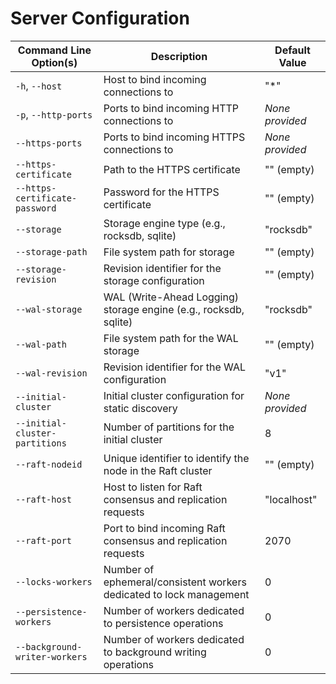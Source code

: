 
# Server Configuration

| Command Line Option(s)                              | Description                                                                                     | Default Value   |
|-----------------------------------------------------|-------------------------------------------------------------------------------------------------|-----------------|
| `-h`, `--host`                                      | Host to bind incoming connections to                                                          | "*"             |
| `-p`, `--http-ports`                                | Ports to bind incoming HTTP connections to                                                    | *None provided* |
| `--https-ports`                                     | Ports to bind incoming HTTPS connections to                                                   | *None provided* |
| `--https-certificate`                               | Path to the HTTPS certificate                                                                   | "" (empty)      |
| `--https-certificate-password`                      | Password for the HTTPS certificate                                                              | "" (empty)      |
| `--storage`                                         | Storage engine type (e.g., rocksdb, sqlite)                                                     | "rocksdb"       |
| `--storage-path`                                    | File system path for storage                                                                    | "" (empty)      |
| `--storage-revision`                                | Revision identifier for the storage configuration                                               | "" (empty)      |
| `--wal-storage`                                     | WAL (Write-Ahead Logging) storage engine (e.g., rocksdb, sqlite)                                | "rocksdb"       |
| `--wal-path`                                        | File system path for the WAL storage                                                            | "" (empty)      |
| `--wal-revision`                                    | Revision identifier for the WAL configuration                                                   | "v1"            |
| `--initial-cluster`                                 | Initial cluster configuration for static discovery                                              | *None provided* |
| `--initial-cluster-partitions`                      | Number of partitions for the initial cluster                                                    | 8               |
| `--raft-nodeid`                                     | Unique identifier to identify the node in the Raft cluster                                      | "" (empty)      |
| `--raft-host`                                       | Host to listen for Raft consensus and replication requests                                      | "localhost"     |
| `--raft-port`                                       | Port to bind incoming Raft consensus and replication requests                                   | 2070            |
| `--locks-workers`                                   | Number of ephemeral/consistent workers dedicated to lock management                             | 0               |
| `--persistence-workers`                             | Number of workers dedicated to persistence operations                                           | 0               |
| `--background-writer-workers`                       | Number of workers dedicated to background writing operations                                    | 0               |
